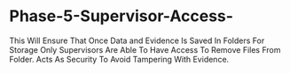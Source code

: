 # Phase-5-Supervisor-Access-
This Will Ensure That Once Data and Evidence Is Saved In Folders For Storage Only Supervisors Are Able To Have Access To Remove Files From Folder. Acts As Security To Avoid Tampering With Evidence.
